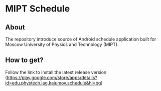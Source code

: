 # MIPT Schedule
## About
The repository introduce source of Android schedule application built for Moscow University of Physics and Technology (MIPT).
## How to get?
Follow the link to install the latest release version (https://play.google.com/store/apps/details?id=edu.phystech.iag.kaiumov.schedule&hl=bg)

